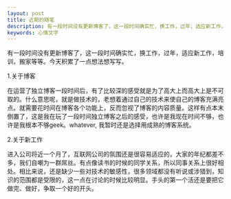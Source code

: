 ```yaml
---
layout: post
title: 近期的随笔
description: 有一段时间没有更新博客了，这一段时间确实忙，换工作，过年，适应新工作，培训，搬家等等。今天积累了一点想法想写写。
keywords: 心情文字
---
```

有一段时间没有更新博客了，这一段时间确实忙，换工作，过年，适应新工作，培训，搬家等等。今天积累了一点想法想写写。

1.关于博客

在运营了独立博客一段时间后，有了比较深的感受就是为了高大上而高大上是不可取的。什么意思呢，就是做技术的，老想着通过自己的技术来使自己的博客充满亮点。就需要花时间在博客各个功能上，反而忽视了博客的内容质量。这样有点本末倒置了，这是我在玩了一段时间独立博客之后的感受，也许是我现在时间不够，也许是我根本不够geek。whatever, 我暂时还是选择用成熟的博客系统。

2.关于新工作

进入公司将近一个月了，互联网公司的氛围还是很容易适应的，大家的年纪都差不多，我们自嘲为一群屌丝。有点像读书的时候的同学关系，所以同事关系上很好相处。相比来说，还是缺少一些对技术的敏感性，很多领域都没有听说或涉猎到，知识的范围都是受限的，这一点在讨论的时候比较明显。手头的第一个活还是要把它做完、做好，争取一个好的开头。